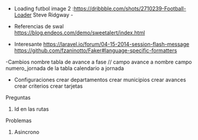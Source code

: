 - Loading futbol 
  image 2 :https://dribbble.com/shots/2710239-Football-Loader
  Steve Ridgway -


- Referencias de swal
  https://blog.endeos.com/demo/sweetalert/index.html


- Interesante 
  https://laravel.io/forum/04-15-2014-session-flash-message
  https://github.com/fzaninotto/Faker#language-specific-formatters


-Cambios
  nombre tabla de avance a fase // campo avance a nombre
  campo numero_jornada de la tabla calendario a jornada



- Configuraciones
  crear departamentos
  crear municipios
  crear avances
  crear criterios
  crear tarjetas

Preguntas
   1) Id en las rutas

Problemas
   1) Asincrono
   


